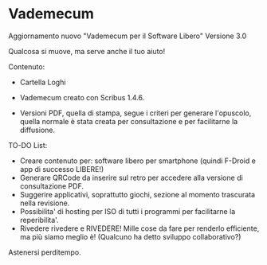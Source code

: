 # Vademecum
Aggiornamento nuovo "Vademecum per il Software Libero" Versione 3.0

Qualcosa si muove, ma serve anche il tuo aiuto!

Contenuto:

- Cartella Loghi

- Vademecum creato con Scribus 1.4.6.

- Versioni PDF, quella di stampa, segue i criteri per generare l'opuscolo, quella normale è stata creata per consultazione e per facilitarne la diffusione. 


TO-DO List:

- Creare contenuto per: software libero per smartphone (quindi F-Droid e app di successo LIBERE!)
- Generare QRCode da inserire sul retro per accedere alla versione di consultazione PDF.
- Suggerire applicativi, soprattutto giochi, sezione al momento trascurata nella revisione.
- Possibilita' di hosting per ISO di tutti i programmi per facilitarne la reperibilita'.
- Rivedere rivedere e RIVEDERE!
Mille cose da fare per renderlo efficiente, ma più siamo meglio è! (Qualcuno ha detto sviluppo collaborativo?)

Astenersi perditempo.
